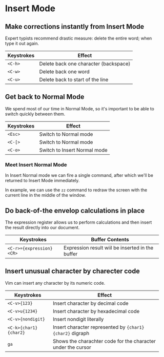 # Insert Mode

## Make corrections instantly from Insert Mode

Expert typists recommend drastic measure: delete the entire word; when type it out again.

| Keystrokes | Effect |
|------------|--------|
| `<C-h>` | Delete back one character (backspace) |
| `<C-w>` | Delete back one word |
| `<C-u>` | Delete back to start of the line |

## Get back to Normal Mode

We spend most of our time in Normal Mode, so it's important to be able to switch quickly between them.

| Keystrokes | Effect |
|------------|--------|
| `<Esc>` | Switch to Normal mode |
| `<C-[>` | Switch to Normal mode |
| `<C-o>` | Switch to Insert Normal mode |

### Meet Insert Normal Mode

In Insert Normal mode we can fire a single command, after which we'll be returned to Insert Mode immediately.

In example, we can use the `zz` command to redraw the screen with the current line in the middle of the window.

## Do back-of-the envelop calculations in place

The expression register allows us to perform calculations and then insert the result directly into our document.

| Keystrokes | Buffer Contents |
|------------|-----------------|
| `<C-r>={expression}<CR>` | Expression result wiil be inserted in the buffer |

## Insert unusual character by charecter code

Vim can insert any character by its numeric code.

| Keystrokes | Effect |
|------------|--------|
| `<C-v>{123}` | Insert character by decimal code |
| `<C-v>u{1234}` | Insert character by hexadecimal code |
| `<C-v>{nondigit}` | Insert nondigit literally |
| `<C-k>{char1}{char2}` | Insert character represented by `{char1}{char2}` digraph |
| `ga` | Shows the charachter code for the character under the cursor |
